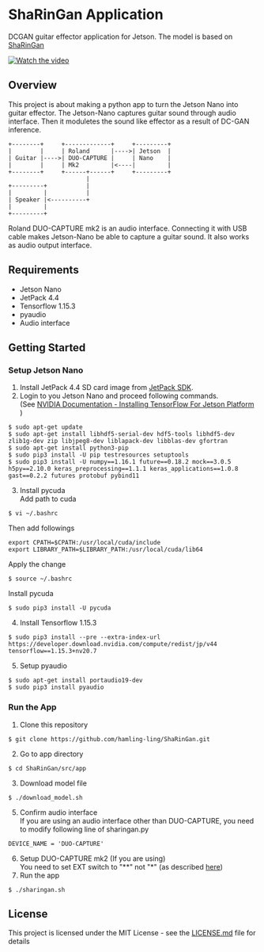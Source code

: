 # ShaRinGan Application

DCGAN guitar effector application for Jetson.
The model is based on [ShaRinGan](https://github.com/hamling-ling/ShaRinGan "ShaRinGan")

[![Watch the video](https://img.youtube.com/vi/b-zGMJ6IPrw/hqdefault.jpg)](https://youtu.be/b-zGMJ6IPrw)

## Overview

This project is about making a python app to turn the Jetson Nano into guitar effector. The Jetson-Nano captures guitar sound through audio interface.
Then it moduletes the sound like effector as a result of DC-GAN inference.

```
+--------+     +-------------+     +---------+
|        |     | Roland      |---->| Jetson  |
| Guitar |---->| DUO-CAPTURE |     | Nano    |
|        |     | Mk2         |<----|         |
+--------+     +------+------+     +---------+
                      |
+---------+           |
|         |           |
| Speaker |<----------+
|         |
+---------+
```

Roland DUO-CAPTURE mk2 is an audio interface. Connecting
it with USB cable makes Jetson-Nano be able to capture
a guitar sound. It also works as audio output interface.

## Requirements

- Jetson Nano
- JetPack 4.4
- Tensorflow 1.15.3
- pyaudio
- Audio interface

## Getting Started

### Setup Jetson Nano

1. Install JetPack 4.4 SD card image from [JetPack SDK]( https://developer.nvidia.com/embedded/jetpack "JetPack SDK").
1. Login to you Jetson Nano and proceed following commands.\
   (See [NVIDIA Documentation - Installing TensorFlow For Jetson Platform](https://docs.nvidia.com/deeplearning/frameworks/install-tf-jetson-platform/index.html "NVIDIA Documentation - Installing TensorFlow For Jetson Platform") )
```
$ sudo apt-get update
$ sudo apt-get install libhdf5-serial-dev hdf5-tools libhdf5-dev zlib1g-dev zip libjpeg8-dev liblapack-dev libblas-dev gfortran
$ sudo apt-get install python3-pip
$ sudo pip3 install -U pip testresources setuptools
$ sudo pip3 install -U numpy==1.16.1 future==0.18.2 mock==3.0.5 h5py==2.10.0 keras_preprocessing==1.1.1 keras_applications==1.0.8 gast==0.2.2 futures protobuf pybind11
```
3. Install pycuda\
  Add path to cuda
```
$ vi ~/.bashrc
```
Then add followings
```
export CPATH=$CPATH:/usr/local/cuda/include
export LIBRARY_PATH=$LIBRARY_PATH:/usr/local/cuda/lib64
```
Apply the change
```
$ source ~/.bashrc
```
Install pycuda
```
$ sudo pip3 install -U pycuda
```
4. Install Tensorflow 1.15.3
```
$ sudo pip3 install --pre --extra-index-url https://developer.download.nvidia.com/compute/redist/jp/v44 tensorflow==1.15.3+nv20.7
```
5. Setup pyaudio
```
$ sudo apt-get install portaudio19-dev
$ sudo pip3 install pyaudio
```

### Run the App
1. Clone this repository
```
$ git clone https://github.com/hamling-ling/ShaRinGan.git
```
2. Go to app directory
```
$ cd ShaRinGan/src/app
```
3. Download model file
```
$ ./download_model.sh
```
5. Confirm audio interface\
If you are using an audio interface other than DUO-CAPTURE,
you need to modify following line of sharingan.py
```
DEVICE_NAME = 'DUO-CAPTURE'
```
6. Setup DUO-CAPTURE mk2 (If you are using)\
  You need to set EXT switch to "**" not "*" (as described [here]( https://ubuntuforums.org/showthread.php?t=1905531 "Ubuntu forums - Roland USB audio interface impossible to make it work"))
4. Run the app
```
$ ./sharingan.sh
```

## License

This project is licensed under the MIT License - see the [LICENSE.md](LICENSE.md) file for details
